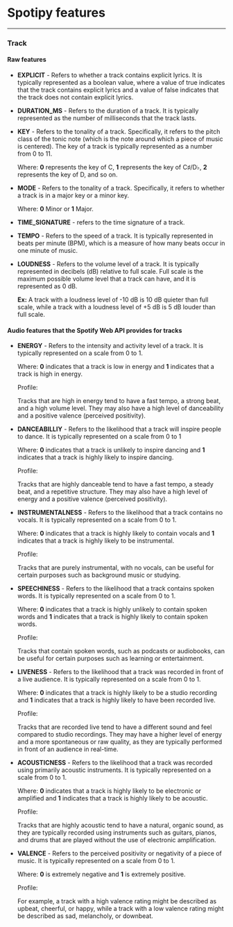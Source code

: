 # Spotipy features
___
### Track
#### Raw features
- **EXPLICIT** - Refers to whether a track contains explicit lyrics. It is typically represented as a boolean value, where a value of true indicates that the track contains explicit lyrics and a value of false indicates that the track does not contain explicit lyrics.

- **DURATION_MS** - Refers to the duration of a track. It is typically represented as the number of milliseconds that the track lasts.

- **KEY** - Refers to the tonality of a track. Specifically, it refers to the pitch class of the tonic note (which is the note around which a piece of music is centered). The key of a track is typically represented as a number from 0 to 11.

    Where: **0** represents the key of C, **1** represents the key of C♯/D♭, **2** represents the key of D, and so on.
    
- **MODE** - Refers to the tonality of a track. Specifically, it refers to whether a track is in a major key or a minor key.

    Where: **0** Minor or **1** Major.
    
- **TIME_SIGNATURE** - refers to the time signature of a track.
    
- **TEMPO** - Refers to the speed of a track. It is typically represented in beats per minute (BPM), which is a measure of how many beats occur in one minute of music.
    
- **LOUDNESS** - Refers to the volume level of a track. It is typically represented in decibels (dB) relative to full scale. Full scale is the maximum possible volume level that a track can have, and it is represented as 0 dB. 

    **Ex:** A track with a loudness level of -10 dB is 10 dB quieter than full scale, while a track with a loudness level of +5 dB is 5 dB louder than full scale.

#### Audio features that the Spotify Web API provides for tracks
- **ENERGY** - Refers to the intensity and activity level of a track. It is typically represented on a scale from 0 to 1.

    Where: **0** indicates that a track is low in energy and **1** indicates that a track is high in energy.
    
    Profile: 
    
    Tracks that are high in energy tend to have a fast tempo, a strong beat, and a high volume level. They may also have a high level of danceability and a positive valence (perceived positivity).

- **DANCEABILLIY** - Refers to the likelihood that a track will inspire people to dance. It is typically represented on a scale from 0 to 1

    Where: **0** indicates that a track is unlikely to inspire dancing and **1** indicates that a track is highly likely to inspire dancing.
    
    Profile: 
    
    Tracks that are highly danceable tend to have a fast tempo, a steady beat, and a repetitive structure. They may also have a high level of energy and a positive valence (perceived positivity).

- **INSTRUMENTALNESS** - Refers to the likelihood that a track contains no vocals. It is typically represented on a scale from 0 to 1.

    Where: **0** indicates that a track is highly likely to contain vocals and **1** indicates that a track is highly likely to be instrumental.
    
    Profile: 
    
    Tracks that are purely instrumental, with no vocals, can be useful for certain purposes such as background music or studying.
    
- **SPEECHINESS** - Refers to the likelihood that a track contains spoken words. It is typically represented on a scale from 0 to 1.

    Where: **0** indicates that a track is highly unlikely to contain spoken words and **1** indicates that a track is highly likely to contain spoken words.
    
    Profile: 
    
    Tracks that contain spoken words, such as podcasts or audiobooks, can be useful for certain purposes such as learning or entertainment. 

- **LIVENESS** - Refers to the likelihood that a track was recorded in front of a live audience. It is typically represented on a scale from 0 to 1.

    Where: **0** indicates that a track is highly likely to be a studio recording and **1** indicates that a track is highly likely to have been recorded live.
    
    Profile: 
    
    Tracks that are recorded live tend to have a different sound and feel compared to studio recordings. They may have a higher level of energy and a more spontaneous or raw quality, as they are typically performed in front of an audience in real-time. 
    
- **ACOUSTICNESS** -  Refers to the likelihood that a track was recorded using primarily acoustic instruments. It is typically represented on a scale from 0 to 1.

    Where:  **0** indicates that a track is highly likely to be electronic or amplified and **1** indicates that a track is highly likely to be acoustic.
    
    Profile:
    
    Tracks that are highly acoustic tend to have a natural, organic sound, as they are typically recorded using instruments such as guitars, pianos, and drums that are played without the use of electronic amplification.

- **VALENCE** - Refers to the perceived positivity or negativity of a piece of music. It is typically represented on a scale from 0 to 1.

    Where: **0** is extremely negative and **1** is extremely positive.
    
    Profile: 
    
    For example, a track with a high valence rating might be described as upbeat, cheerful, or happy, while a track with a low valence rating might be described as sad, melancholy, or downbeat.